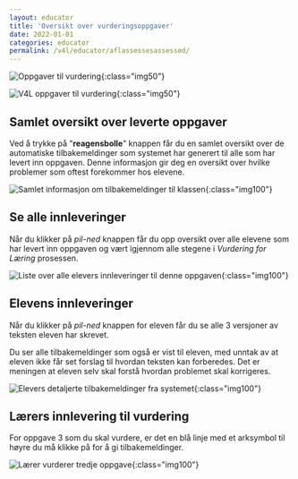 ```yaml
---
layout: educator
title: 'Oversikt over vurderingsoppgaver'
date: 2022-01-01
categories: educator
permalink: /v4l/educator/aflassessesassessed/
---
```


![Oppgaver til vurdering](https://help.v4l.no//assets/img/educator/assess1.png){:class="img50"}


![V4L oppgaver til vurdering](https://help.v4l.no//assets/img/educator/assess2.png){:class="img50"}

## Samlet oversikt over leverte oppgaver

Ved å trykke på "**reagensbolle**" knappen får du en samlet oversikt over de automatiske tilbakemeldinger som systemet har generert til alle som har levert inn oppgaven. Denne informasjon gir deg en oversikt over hvilke problemer som oftest forekommer hos elevene.


![Samlet informasjon om tilbakemeldinger til klassen](https://help.v4l.no//assets/img/educator/aflassessed-diagram.png){:class="img100"}


## Se alle innleveringer

Når du klikker på *pil-ned* knappen får du opp oversikt over alle elevene som har levert inn oppgaven og vært igjennom alle stegene i *Vurdering for Læring* prosessen.


![Liste over alle elevers innleveringer til denne oppgaven](https://help.v4l.no//assets/img/educator/aflassessed-liste.png){:class="img100"}


## Elevens innleveringer

Når du klikker på *pil-ned* knappen for eleven får du se alle 3 versjoner av teksten eleven har skrevet.

Du ser alle tilbakemeldinger som også er vist til eleven, med unntak av at eleven ikke får set forslag til hvordan teksten kan forberedes. Det er meningen at eleven selv skal forstå hvordan problemet skal korrigeres.

![Elevers detaljerte tilbakemeldinger fra systemet](https://help.v4l.no//assets/img/educator/aflassessed-learner-detail.png){:class="img100"}


## Lærers innlevering til vurdering
For oppgave 3 som du skal vurdere, er det en blå linje med et arksymbol til høyre du må klikke på for å gi tilbakemeldinger.


![Lærer vurderer tredje oppgave](https://help.v4l.no//assets/img/educator/aflassessed-educator-assesses.png){:class="img100"}

